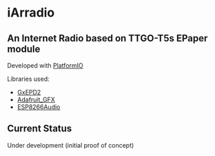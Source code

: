 # iArradio
## An Internet Radio based on TTGO-T5s EPaper module

Developed with [PlatformIO](https://platformio.org/)

Libraries used:
 - [GxEPD2](https://github.com/ZinggJM/GxEPD2) 
 - [Adafruit_GFX](https://github.com/adafruit/Adafruit-GFX-Library)
 - [ESP8266Audio](https://github.com/earlephilhower/ESP8266Audio)

 ## Current Status
 Under development (initial proof of concept)